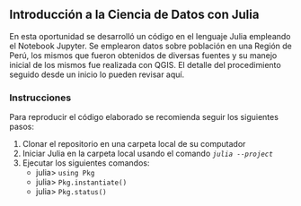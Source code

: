 ## Introducción a la Ciencia de Datos con Julia

En esta oportunidad se desarrolló un código en el lenguaje Julia empleando el Notebook Jupyter. Se emplearon datos sobre población en una Región de Perú, los mismos que fueron obtenidos de diversas fuentes y su manejo inicial de los mismos fue realizada con QGIS. El detalle del procedimiento seguido desde un inicio lo pueden revisar aquí.

### Instrucciones

Para reproducir el código elaborado se recomienda seguir los siguientes pasos:

1. Clonar el repositorio en una carpeta local de su computador
2. Iniciar Julia en la carpeta local usando el comando *`julia --project`*
3. Ejecutar los siguientes comandos:
   - julia> `using Pkg`
   - julia> `Pkg.instantiate()`
   - julia> `Pkg.status()`
